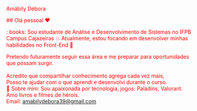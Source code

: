<font color="red"> Amábily Débora </font><font color="red"> 
  
  <font color="red"> ## Olá pessoal :heart: </font>
  
  : books: Sou estudante de Análise e Desenvolvimento de Sistemas  no IFPB Campus Cajazeiras  :collision:
  Atualmente, estou focando  em desenvolver minhas habilidades no Front-End  :blue_heart:
  
  Pretendo futuramente seguir essa área e  me preparar para oportunidades que possam surgir. </br>
  </br> Acredito que compartilhar conhecimento  agrega cada vez  mais, 
  </br> Posso te ajudar com o que aprendi e desenvolvi durante o curso. 
  </br> :sparkling_heart: Sobre mim: Sou apaixonada por tecnologia, jogos: Paladins, Valorant. Amo livros e filmes de hérois.
  </br> Email: amabilydebora39@gmail.com
